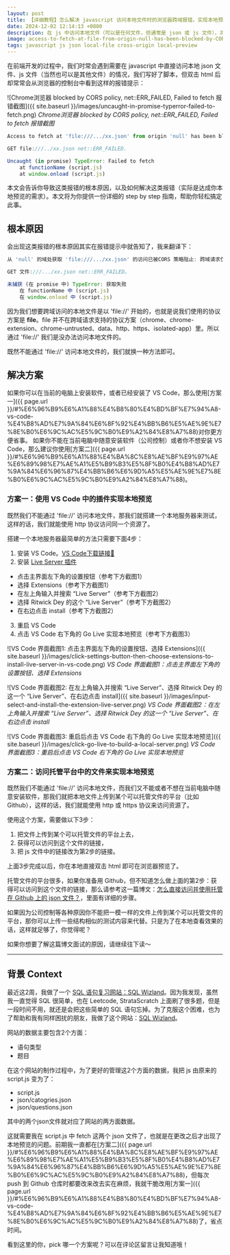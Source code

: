 ```yaml
---
layout: post
title: 【详细教程】怎么解决 javascript 访问本地文件时的浏览器跨域报错，实现本地预览？A step to step guide!
date: 2024-12-02 12:14:13 +0800
description: 在 js 中访问本地文件（可以是任何文件，但通常是 json 或 js 文件），浏览器却提示：Access to fetch at 'file:///.../xx.json' from origin 'null' has been blocked by CORS policy. Cross origin requests are only supported for protocol schemes. chrome, chrome-extension, chrome-untrusted, data, http, https, isolated-app. GET file:///../xx.json net::ERR_FAILED. Uncaught (in promise) TypeError. Failed to fetch. 本文分享2个方法助你轻松解决报错，实现本地预览！
image: access-to-fetch-at-file-from-origin-null-has-been-blocked-by-CORS-policy.png
tags: javascript js json local-file cross-origin local-preview
---
```


在前端开发的过程中，我们时常会遇到需要在 javascript 中直接访问本地 json 文件、js 文件（当然也可以是其他文件）的情况，我们写好了脚本，但双击 html 后却常常会从浏览器的控制台中看到这样的报错提示：

![Chrome浏览器 blocked by CORS policy, net::ERR_FAILED, Failed to fetch 报错截图]({{ site.baseurl }}/images/uncaught-in-promise-typerror-failed-to-fetch.png)
*Chrome浏览器 blocked by CORS policy, net::ERR_FAILED, Failed to fetch 报错截图*

```javascript
Access to fetch at 'file:///.../xx.json' from origin 'null' has been blocked by CORS policy: Cross origin requests are only supported for protocol schemes: chrome, chrome-extension, chrome-untrusted, data, http, https, isolated-app. 

GET file:///../xx.json net::ERR_FAILED. 

Uncaught (in promise) TypeError: Failed to fetch
    at functionName (script.js)
    at window.onload (script.js)
```

本文会告诉你导致这类报错的根本原因，以及如何解决这类报错（实际是达成你本地预览的需求）。本文将为你提供一份详细的 step by step 指南，帮助你轻松搞定此事。

## 根本原因

会出现这类报错的根本原因其实在报错提示中就告知了，我来翻译下：

```javascript
从 'null' 的域处获取 'file:///.../xx.json' 的访问已被CORS 策略阻止: 跨域请求仅支持以下协议方案: chrome, chrome-extension, chrome-untrusted, data, http, https, isolated-app.

GET 文件:///.../xx.json net::ERR_FAILED。

未捕获 (在 promise 中) TypeError: 获取失败
    在 functionName 中 (script.js)
    在 window.onload 中 (script.js)
```

因为我们想要跨域访问的本地文件是以 'file://' 开始的，也就是说我们使用的协议方案是 **file**。file 并不在跨域请求支持的协议方案（chrome、chrome-extension、chrome-untrusted、data、http、https、isolated-app）里。所以通过 'file://' 我们是没办法访问本地文件的。

既然不能通过 'file://' 访问本地文件的，我们就换一种方法即可。

## 解决方案

如果你可以在当前的电脑上安装软件，或者已经安装了 VS Code，那么使用[方案一]({{ page.url }}/#%E6%96%B9%E6%A1%88%E4%B8%80%E4%BD%BF%E7%94%A8-vs-code-%E4%B8%AD%E7%9A%84%E6%8F%92%E4%BB%B6%E5%AE%9E%E7%8E%B0%E6%9C%AC%E5%9C%B0%E9%A2%84%E8%A7%88)对你更方便省事。
如果你不能在当前电脑中随意安装软件（公司控制）或者你不想安装 VS Code，那么建议你使用[方案二]({{ page.url }}/#%E6%96%B9%E6%A1%88%E4%BA%8C%E8%AE%BF%E9%97%AE%E6%89%98%E7%AE%A1%E5%B9%B3%E5%8F%B0%E4%B8%AD%E7%9A%84%E6%96%87%E4%BB%B6%E6%9D%A5%E5%AE%9E%E7%8E%B0%E6%9C%AC%E5%9C%B0%E9%A2%84%E8%A7%88)。

### 方案一：使用 VS Code 中的插件实现本地预览

既然我们不能通过 'file://' 访问本地文件，那我们就搭建一个本地服务器来测试，这样的话，我们就能使用 http 协议访问同一个资源了。

搭建一个本地服务器最简单的方法只需要下面4步：
1. 安装 VS Code。[VS Code下载链接🔗](https://code.visualstudio.com/Download)
2. 安装 [Live Server 插件](https://github.com/ritwickdey/vscode-live-server-plus-plus)
  - 点击主界面左下角的设置按钮（参考下方截图1）
  - 选择 Extensions（参考下方截图1）
  - 在左上角输入并搜索 “Live Server”（参考下方截图2）
  - 选择 Ritwick Dey 的这个 “Live Server”（参考下方截图2）
  - 在右边点击 install（参考下方截图2）
3. 重启 VS Code
4. 点击 VS Code 右下角的 Go Live 实现本地预览（参考下方截图3）

![VS Code 界面截图1: 点击主界面左下角的设置按钮、选择 Extensions]({{ site.baseurl }}/images/click-settings-button-then-choose-extensions-to-install-live-server-in-vs-code.png)
*VS Code 界面截图1：点击主界面左下角的设置按钮、选择 Extensions*

![VS Code 界面截图2: 在左上角输入并搜索 “Live Server”、选择 Ritwick Dey 的这一个 “Live Server”、在右边点击 install]({{ site.baseurl }}/images/input-select-and-install-the-extension-live-server.png)
*VS Code 界面截图2：在左上角输入并搜索 “Live Server”、选择 Ritwick Dey 的这一个 “Live Server”、在右边点击 install*

![VS Code 界面截图3: 重启后点击 VS Code 右下角的 Go Live 实现本地预览]({{ site.baseurl }}/images/click-go-live-to-build-a-local-server.png)
*VS Code 界面截图3：重启后点击 VS Code 右下角的 Go Live 实现本地预览*

### 方案二：访问托管平台中的文件来实现本地预览

既然我们不能通过 'file://' 访问本地文件，而我们又不能或者不想在当前电脑中随意安装软件，那我们就把本地文件上传到某个可以托管文件的平台（比如 Github），这样的话，我们就能使用 http 或 https 协议来访问资源了。

使用这个方案，需要做以下3步：
1. 把文件上传到某个可以托管文件的平台上去，
2. 获得可以访问到这个文件的链接，
3. 把 js 文件中的链接改为第2步的链接。

上面3步完成以后，你在本地直接双击 html 即可在浏览器预览了。

托管文件的平台很多，如果你准备用 Github，但不知道怎么做上面的第2步：获得可以访问到这个文件的链接，那么请参考这一篇博文：[怎么直接访问并使用托管在 Github 上的 json 文件？](/2024/11/28/how-to-access-or-use-json-files-that-hosted-on-github/)，里面有详细的步骤。

如果因为公司控制等各种原因你不能把一模一样的文件上传到某个可以托管文件的平台，那你可以上传一些结构相似的测试内容来代替。只是为了在本地查看效果的话，这样就足够了，你觉得呢？

如果你想要了解这篇博文面试的原因，请继续往下读～

---

## 背景 Context

最近这2周，我做了一个 [SQL 语句复习网站：SQL Wizland](/sql-wizland)。因为我发现，虽然我一直觉得 SQL 很简单，也在 Leetcode, StrataScratch 上面刷了很多题，但是一段时间不用，就还是会把这些简单的 SQL 语句忘掉。为了克服这个困难，也为了帮助和我有同样困扰的朋友，我做了这个网站：[SQL Wizland](/sql-wizland)。

网站的数据主要包含2个方面：
- 语句类型
- 题目

在这个网站的制作过程中，为了更好的管理这2个方面的数据，我把 js 由原来的 script.js 变为了：
- script.js
- json/catogries.json
- json/questions.json

其中的两个json文件就对应了网站的两方面数据。

这就需要我在 script.js 中 fetch 这两个 json 文件了，也就是在更改之后才出现了本地预览的问题。前期我一直都在[方案二]({{ page.url }}/#%E6%96%B9%E6%A1%88%E4%BA%8C%E8%AE%BF%E9%97%AE%E6%89%98%E7%AE%A1%E5%B9%B3%E5%8F%B0%E4%B8%AD%E7%9A%84%E6%96%87%E4%BB%B6%E6%9D%A5%E5%AE%9E%E7%8E%B0%E6%9C%AC%E5%9C%B0%E9%A2%84%E8%A7%88)，但每次 push 到 Github 仓库时都要改来改去实在麻烦，我就干脆改用[方案一]({{ page.url }}/#%E6%96%B9%E6%A1%88%E4%B8%80%E4%BD%BF%E7%94%A8-vs-code-%E4%B8%AD%E7%9A%84%E6%8F%92%E4%BB%B6%E5%AE%9E%E7%8E%B0%E6%9C%AC%E5%9C%B0%E9%A2%84%E8%A7%88)了，省点时间。

看到这里的你，pick 哪一个方案呢？可以在评论区留言让我知道哦！
